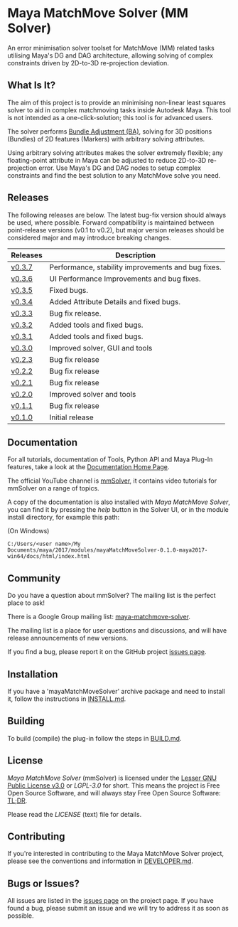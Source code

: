 # Maya MatchMove Solver (MM Solver)

An error minimisation solver toolset for MatchMove (MM) related 
tasks utilising Maya's DG and DAG architecture, allowing solving of
complex constraints driven by 2D-to-3D re-projection deviation.

## What Is It?

The aim of this project is to provide an minimising non-linear
least squares solver to aid in complex matchmoving tasks
inside Autodesk Maya. This tool is not intended as a
one-click-solution; this tool is for advanced users.

The solver performs [Bundle Adjustment
(BA)](https://en.wikipedia.org/wiki/Bundle_adjustment), solving for 3D
positions (Bundles) of 2D features (Markers) with arbitrary solving
attributes.

Using arbitrary solving attributes makes the solver extremely
flexible; any floating-point attribute in Maya can be adjusted to
reduce 2D-to-3D re-projection error. Use Maya's DG and DAG nodes to
setup complex constraints and find the best solution to any
MatchMove solve you need.

## Releases

The following releases are below. The latest bug-fix version should
always be used, where possible. Forward compatibility is maintained
between point-release versions (v0.1 to v0.2), but major version
releases should be considered major and may introduce breaking
changes.

| Releases                                                                              | Description                                        |
| ------------------------------------------------------------------------------------- | -------------------------------------------------- |
| [v0.3.7](https://github.com/david-cattermole/mayaMatchMoveSolver/releases/tag/v0.3.7) | Performance, stability improvements and bug fixes. |
| [v0.3.6](https://github.com/david-cattermole/mayaMatchMoveSolver/releases/tag/v0.3.6) | UI Performance Improvements and bug fixes.         |
| [v0.3.5](https://github.com/david-cattermole/mayaMatchMoveSolver/releases/tag/v0.3.5) | Fixed bugs.                                        |
| [v0.3.4](https://github.com/david-cattermole/mayaMatchMoveSolver/releases/tag/v0.3.4) | Added Attribute Details and fixed bugs.            |
| [v0.3.3](https://github.com/david-cattermole/mayaMatchMoveSolver/releases/tag/v0.3.3) | Bug fix release.                                   |
| [v0.3.2](https://github.com/david-cattermole/mayaMatchMoveSolver/releases/tag/v0.3.2) | Added tools and fixed bugs.                        |
| [v0.3.1](https://github.com/david-cattermole/mayaMatchMoveSolver/releases/tag/v0.3.1) | Added tools and fixed bugs.                        |
| [v0.3.0](https://github.com/david-cattermole/mayaMatchMoveSolver/releases/tag/v0.3.0) | Improved solver, GUI and tools                     |
| [v0.2.3](https://github.com/david-cattermole/mayaMatchMoveSolver/releases/tag/v0.2.3) | Bug fix release                                    |
| [v0.2.2](https://github.com/david-cattermole/mayaMatchMoveSolver/releases/tag/v0.2.2) | Bug fix release                                    |
| [v0.2.1](https://github.com/david-cattermole/mayaMatchMoveSolver/releases/tag/v0.2.1) | Bug fix release                                    |
| [v0.2.0](https://github.com/david-cattermole/mayaMatchMoveSolver/releases/tag/v0.2.0) | Improved solver and tools                          |
| [v0.1.1](https://github.com/david-cattermole/mayaMatchMoveSolver/releases/tag/v0.1.1) | Bug fix release                                    |
| [v0.1.0](https://github.com/david-cattermole/mayaMatchMoveSolver/releases/tag/v0.1.0) | Initial release                                    |

## Documentation

For all tutorials, documentation of Tools, Python API and Maya Plug-In
features, take a look at the
[Documentation Home Page](https://david-cattermole.github.io/mayaMatchMoveSolver/).

The official YouTube channel is 
[mmSolver](https://www.youtube.com/channel/UCndLPvFXd9Os7m9sc2Bbbsw), 
it contains video tutorials for mmSolver on a range of topics. 

A copy of the documentation is also installed with *Maya MatchMove
Solver*, you can find it by pressing the *help* button in the Solver
UI, or in the module install directory, for example this path:

(On Windows)
```
C:/Users/<user name>/My Documents/maya/2017/modules/mayaMatchMoveSolver-0.1.0-maya2017-win64/docs/html/index.html
```

## Community

Do you have a question about mmSolver?
The mailing list is the perfect place to ask!

There is a Google Group mailing list:
[maya-matchmove-solver](https://groups.google.com/forum/#!forum/maya-matchmove-solver).

The mailing list is a place for user questions and discussions, and
will have release announcements of new versions.

If you find a bug, please report it on the GitHub project
[issues page](https://github.com/david-cattermole/mayaMatchMoveSolver/issues).

## Installation

If you have a 'mayaMatchMoveSolver' archive package and need to
install it, follow the instructions in
[INSTALL.md](https://github.com/david-cattermole/mayaMatchMoveSolver/blob/master/INSTALL.md).

## Building

To build (compile) the plug-in follow the steps in
[BUILD.md](https://github.com/david-cattermole/mayaMatchMoveSolver/blob/master/BUILD.md).

## License

*Maya MatchMove Solver* (mmSolver) is licensed under the
[Lesser GNU Public License v3.0](https://github.com/david-cattermole/mayaMatchMoveSolver/blob/master/LICENSE)
or *LGPL-3.0* for short.
This means the project is Free Open Source Software, and will always
stay Free Open Source Software:
[TL;DR](https://www.tldrlegal.com/l/lgpl-3.0).

Please read the *LICENSE* (text) file for details.

## Contributing

If you're interested in contributing to the Maya MatchMove Solver
project, please see the conventions and information in
[DEVELOPER.md](https://github.com/david-cattermole/mayaMatchMoveSolver/blob/master/DEVELOPER.md).

## Bugs or Issues?

All issues are listed in the
[issues page](https://github.com/david-cattermole/mayaMatchMoveSolver/issues)
on the project page. If you have found a bug, please submit an issue and we will
try to address it as soon as possible.
